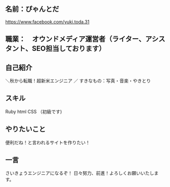
## 名前：ぴゃんとだ

https://www.facebook.com/yuki.toda.31

## 職業：　オウンドメディア運営者（ライター、アシスタント、SEO担当しております）


## 自己紹介

＼秋から転職！超新米エンジニア ／
すきなもの：写真・音楽・やきとり

## スキル
Ruby  html CSS  （初級です)

## やりたいこと

便利だね！と言われるサイトを作りたい！

## 一言

さいきょうエンジニアになるぞ！
日々努力、前進！よろしくお願いいたします。
